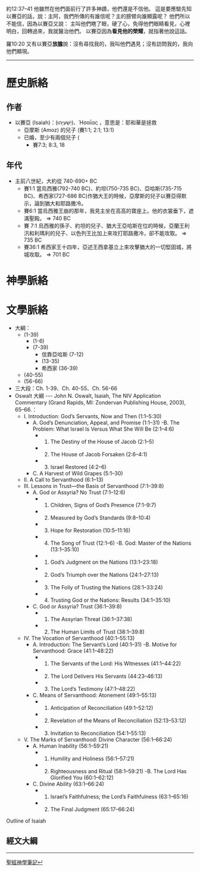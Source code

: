 約12:37–41 他雖然在他們面前行了許多神蹟，他們還是不信他。 這是要應驗先知以賽亞的話，說：主阿，我們所傳的有誰信呢？主的膀臂向誰顯露呢？ 他們所以不能信，因為以賽亞又說： 主叫他們瞎了眼，硬了心，免得他們眼睛看見，心裡明白，回轉過來，我就醫治他們。 以賽亞因為**看見他的榮耀**，就指著他說這話。 

羅10:20 又有以賽亞**放膽**說：沒有尋找我的，我叫他們遇見；沒有訪問我的，我向他們顯現。 

---

# 歷史脈絡
## 作者
- 以賽亞 (Isaiah)：(יְשַׁעְיָהוּ)、Ἠσαΐας ，意思是：耶和華是拯救
	- 亞摩斯 (Amoz) 的兒子 (賽1:1; 2:1; 13:1)
	- 已婚，至少有兩個兒子 (
		- 賽7:3; 8:3, 18

## 年代
- 主前八世紀，大約從 740-690+ BC
	- 賽1:1 當烏西雅(792-740 BC)、約坦(750-735 BC)、亞哈斯(735-715 BC)、希西家(727-686 BC)作猶大王的時候，亞摩斯的兒子以賽亞得默示，論到猶大和耶路撒冷。
	- 賽6:1 當烏西雅王崩的那年，我見主坐在高高的寶座上。他的衣裳垂下，遮滿聖殿。 => 740 BC
	- 賽 7:1 烏西雅的孫子、約坦的兒子、猶大王亞哈斯在位的時候，亞蘭王利汛和利瑪利的兒子、以色列王比加上來攻打耶路撒冷，卻不能攻取。 => 735 BC
	- 賽36:1 希西家王十四年，亞述王西拿基立上來攻擊猶大的一切堅固城，將城攻取。 => 701 BC


# 神學脈絡
# 文學脈絡
- 大綱：
	- (1-39)
		- (1-6)
		- (7-39)
			- 信靠亞哈斯 (7-12)
			- (13-35)
			- 希西家 (36-39)
	- (40-55)
	- (56-66)
- 三大段：Ch. 1-39、Ch. 40-55、Ch. 56-66
-  Oswalt 大綱 --- John N. Oswalt, Isaiah, The NIV Application Commentary (Grand Rapids, MI: Zondervan Publishing House, 2003), 65–66.：
	- I. Introduction: God’s Servants, Now and Then (1:1–5:30)
		- A. God’s Denunciation, Appeal, and Promise (1:1–31)
		-B. The Problem: What Israel Is Versus What She Will Be (2:1–4:6)
			- 1. The Destiny of the House of Jacob (2:1–5)
			- 2. The House of Jacob Forsaken (2:6–4:1)
			- 3. Israel Restored (4:2–6)
		- C. A Harvest of Wild Grapes (5:1–30)
	- II. A Call to Servanthood (6:1–13)
	- III. Lessons in Trust—the Basis of Servanthood (7:1–39:8)
		- A. God or Assyria? No Trust (7:1–12:6)
			- 1. Children, Signs of God’s Presence (7:1–9:7)
			- 2. Measured by God’s Standards (9:8–10:4)
			- 3. Hope for Restoration (10:5–11:16)
			- 4. The Song of Trust (12:1–6)
		-B. God: Master of the Nations (13:1–35:10)
			- 1. God’s Judgment on the Nations (13:1–23:18)
			- 2. God’s Triumph over the Nations (24:1–27:13)
			- 3. The Folly of Trusting the Nations (28:1–33:24)
			- 4. Trusting God or the Nations: Results (34:1–35:10)
		- C. God or Assyria? Trust (36:1–39:8)
			- 1. The Assyrian Threat (36:1–37:38)
			- 2. The Human Limits of Trust (38:1–39:8)
	- IV. The Vocation of Servanthood (40:1–55:13)
		- A. Introduction: The Servant’s Lord (40:1–31)
		-B. Motive for Servanthood: Grace (41:1–48:22)
			- 1. The Servants of the Lord: His Witnesses (41:1–44:22)
			- 2. The Lord Delivers His Servants (44:23–46:13)
			- 3. The Lord’s Testimony (47:1–48:22)
		- C. Means of Servanthood: Atonement (49:1–55:13)
			- 1. Anticipation of Reconciliation (49:1–52:12)
			- 2. Revelation of the Means of Reconciliation (52:13–53:12)
			- 3. Invitation to Reconciliation (54:1–55:13)
	- V. The Marks of Servanthood: Divine Character (56:1–66:24)
		- A. Human Inability (56:1–59:21)
			- 1. Humility and Holiness (56:1–57:21)
			- 2. Righteousness and Ritual (58:1–59:21)
		-B. The Lord Has Glorified You (60:1–62:12)
		- C. Divine Ability (63:1–66:24)
			- 1. Israel’s Faithfulness; the Lord’s Faithfulness (63:1–65:16)
			- 2. The Final Judgment (65:17–66:24)





Outline of Isaiah


## 經文大綱



---

[聖經神學筆記↵](%E8%81%96%E7%B6%93%E7%A5%9E%E5%AD%B8%E7%AD%86%E8%A8%98.md)